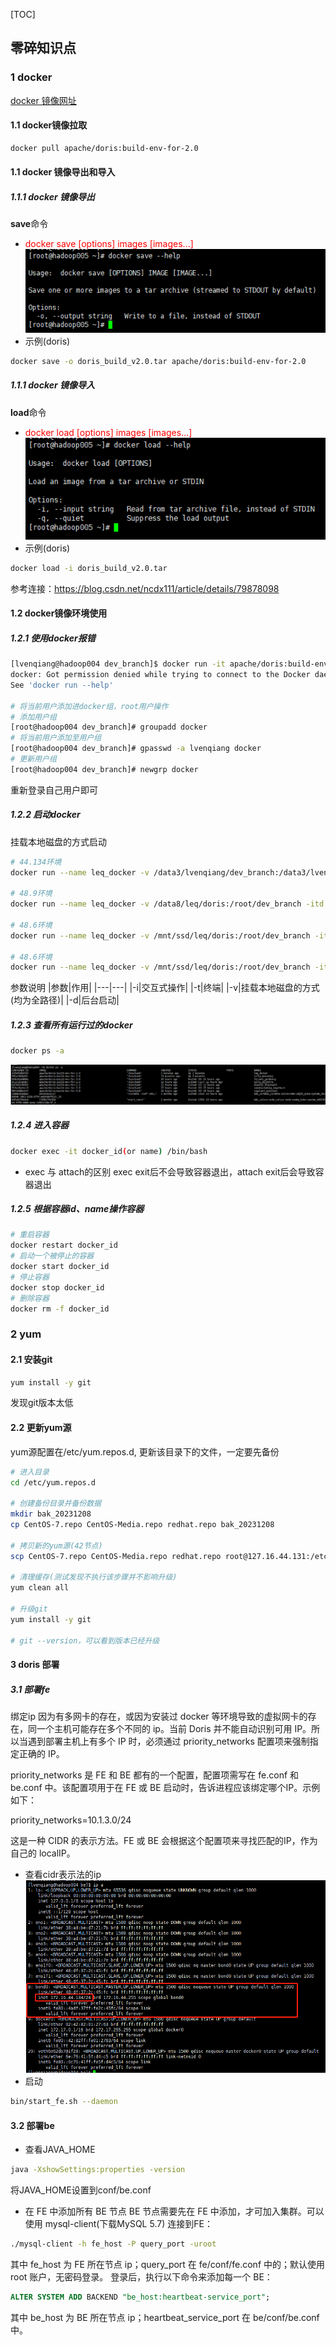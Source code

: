 [TOC]
## 零碎知识点
### 1 docker
[docker 镜像网址 ](https://hub.docker.com/)

#### 1.1 docker镜像拉取
```bash
docker pull apache/doris:build-env-for-2.0
```

#### 1.1 docker 镜像导出和导入

##### 1.1.1 docker 镜像导出
**save**命令
- <font color=red>docker save [options] images [images...]</font>
  ![docker save help](%E4%BC%81%E4%B8%9A%E5%BE%AE%E4%BF%A1%E6%88%AA%E5%9B%BE_17019369035273.png)
- 示例(doris)
```bash
docker save -o doris_build_v2.0.tar apache/doris:build-env-for-2.0
```

##### 1.1.1 docker 镜像导入
**load**命令
- <font color=red>docker load [options] images [images...]</font>
  ![docker load help](image.png)
- 示例(doris)
```bash
docker load -i doris_build_v2.0.tar
```
参考连接：https://blog.csdn.net/ncdx111/article/details/79878098

#### 1.2 docker镜像环境使用
##### 1.2.1 使用docker报错
```bash
[lvenqiang@hadoop004 dev_branch]$ docker run -it apache/doris:build-env-for-2.0
docker: Got permission denied while trying to connect to the Docker daemon socket at unix:///var/run/docker.sock: Post http://%2Fvar%2Frun%2Fdocker.sock/v1.38/containers/create: dial unix /var/run/docker.sock: connect: permission denied.
See 'docker run --help'

# 将当前用户添加进docker组，root用户操作
# 添加用户组
[root@hadoop004 dev_branch]# groupadd docker
# 将当前用户添加至用户组
[root@hadoop004 dev_branch]# gpasswd -a lvenqiang docker
# 更新用户组
[root@hadoop004 dev_branch]# newgrp docker
```
重新登录自己用户即可

##### 1.2.2 启动docker
挂载本地磁盘的方式启动
```bash
# 44.134环境
docker run --name leq_docker -v /data3/lvenqiang/dev_branch:/data3/lvenqiang/dev_branch -itd apache/doris:build-env-for-2.0 /bin/bash

# 48.9环境
docker run --name leq_docker -v /data8/leq/doris:/root/dev_branch -itd apache/doris:build-env-for-2.0 /bin/bash

# 48.6环境
docker run --name leq_docker -v /mnt/ssd/leq/doris:/root/dev_branch -itd apache/doris:build-env-ldb-toolchain-latest /bin/bash

# 48.6环境
docker run --name leq_docker -v /mnt/ssd/leq/doris:/root/dev_branch -itd apache/doris:build-env-for-2.0 /bin/bash
```
参数说明
|参数|作用|
|---|---|
|-i|交互式操作|
|-t|终端|
|-v|挂载本地磁盘的方式<br>(均为全路径)|
|-d|后台启动|

##### 1.2.3 查看所有运行过的docker
```bash
docker ps -a
```
![Alt text](image-1.png)

##### 1.2.4 进入容器
```bash
docker exec -it docker_id(or name) /bin/bash
```
- exec 与 attach的区别
  exec exit后不会导致容器退出，attach exit后会导致容器退出

##### 1.2.5 根据容器id、name操作容器
```bash
# 重启容器
docker restart docker_id
# 启动一个被停止的容器
docker start docker_id
# 停止容器
docker stop docker_id
# 删除容器
docker rm -f docker_id
```
### 2 yum

#### 2.1 安装git
```bash
yum install -y git
```
发现git版本太低

#### 2.2 更新yum源
yum源配置在/etc/yum.repos.d, 更新该目录下的文件，一定要先备份
```bash
# 进入目录
cd /etc/yum.repos.d

# 创建备份目录并备份数据
mkdir bak_20231208
cp CentOS-7.repo CentOS-Media.repo redhat.repo bak_20231208

# 拷贝新的yum源(42节点)
scp CentOS-7.repo CentOS-Media.repo redhat.repo root@127.16.44.131:/etc/yum.repos.d

# 清理缓存(测试发现不执行该步骤并不影响升级)
yum clean all

# 升级git
yum install -y git

# git --version，可以看到版本已经升级
```
#### 3 doris 部署
##### 3.1 部署fe
绑定ip
因为有多网卡的存在，或因为安装过 docker 等环境导致的虚拟网卡的存在，同一个主机可能存在多个不同的 ip。当前 Doris 并不能自动识别可用 IP。所以当遇到部署主机上有多个 IP 时，必须通过 priority_networks 配置项来强制指定正确的 IP。

priority_networks 是 FE 和 BE 都有的一个配置，配置项需写在 fe.conf 和 be.conf 中。该配置项用于在 FE 或 BE 启动时，告诉进程应该绑定哪个IP。示例如下：

priority_networks=10.1.3.0/24

这是一种 CIDR 的表示方法。FE 或 BE 会根据这个配置项来寻找匹配的IP，作为自己的 localIP。
- 查看cidr表示法的ip
![Alt text](image-2.png)
- 启动
```bash
bin/start_fe.sh --daemon
```
#### 3.2 部署be
- 查看JAVA_HOME
```bash
java -XshowSettings:properties -version
```
将JAVA_HOME设置到conf/be.conf
- 在 FE 中添加所有 BE 节点
BE 节点需要先在 FE 中添加，才可加入集群。可以使用 mysql-client(下载MySQL 5.7) 连接到FE：
```bash
./mysql-client -h fe_host -P query_port -uroot
```
其中 fe_host 为 FE 所在节点 ip；query_port 在 fe/conf/fe.conf 中的；默认使用 root 账户，无密码登录。
登录后，执行以下命令来添加每一个 BE：
```sql
ALTER SYSTEM ADD BACKEND "be_host:heartbeat-service_port";
```
其中 be_host 为 BE 所在节点 ip；heartbeat_service_port 在 be/conf/be.conf 中。